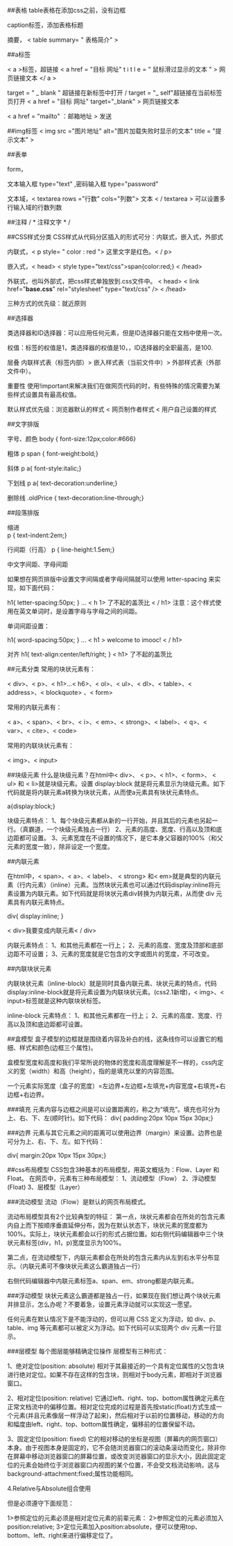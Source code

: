
##表格
table表格在添加css之前，没有边框

caption标签，添加表格标题

摘要， < table summary= " 表格简介"  >

##a标签

< a >标签，超链接
< a href = "目标 网址"  t i t l e = " 鼠标滑过显示的文本  "  > 网页链接文本 </ a >

target = " _ blank " 超链接在新标签中打开 /   target = "_ self"超链接在当前标签页打开
< a href = "目标 网址"  target="_blank" > 网页链接文本 </a > 

< a href = "mailto"  ：邮箱地址 > 发送 </a > 

##img标签
< img  src ="图片地址" alt="图片加载失败时显示的文本"  title = "提示文本"   >


##表单

form，<form method="传送方式" action="服务器文件">

文本输入框 type="text" ,密码输入框 type="password"

文本域，< textarea rows ="行数" cols="列数"> 文本  < / textarea >
可以设置多行输入域的行数列数

##注释
/ * 注释文字 * /

##CSS样式分类
CSS样式从代码分区插入的形式可分：内联式，嵌入式，外部式

内联式，< p style= " color : red "> 这里文字是红色。< / p>

嵌入式，< head> < style type="text/css">span{color:red;} </style> < /head>

外联式，也叫外部式，把css样式单独放到.css文件中。
< head> < link href="**base.css**" rel="stylesheet" type="text/css"   /> < /head>

三种方式的优先级：就近原则

##选择器

类选择器和ID选择器：可以应用任何元素，但是ID选择器只能在文档中使用一次。

权值：标签的权值是1，类选择器的权值是10，，ID选择器的全职最高，是100.

层叠
内联样式表（标签内部）> 嵌入样式表（当前文件中）> 外部样式表（外部文件中）。

重要性
使用!important来解决我们在做网页代码的时，有些特殊的情况需要为某些样式设置具有最高权值。

默认样式优先级：浏览器默认的样式 < 网页制作者样式 < 用户自己设置的样式

##文字排版

字号、颜色
body { font-size:12px;color:#666}

粗体
p span { font-weight:bold;}

斜体
p a{ font-style:italic;}

下划线
p a{ text-decoration:underline;}

删除线
.oldPrice { text-decoration:line-through;}

##段落排版

缩进     
p { text-indent:2em;}

行间距（行高）
p { line-height:1.5em;}

中文字间距、字母间距

如果想在网页排版中设置文字间隔或者字母间隔就可以使用    letter-spacing 来实现，如下面代码：

h1{
    letter-spacing:50px;
}
...
< h 1> 了不起的盖茨比 < / h1>
注意：这个样式使用在英文单词时，是设置字母与字母之间的间距。

单词间距设置：

h1{
    word-spacing:50px;
}
...
< h1 > welcome to imooc! < / h1>

对齐
h1{
    text-align:center/left/right;
}
< h1> 了不起的盖茨比</h1>

##元素分类 
常用的块状元素有：

< div>、< p>、< h1>...< h6>、< ol>、< ul>、< dl>、< table>、< address>、< blockquote> 、< form>

常用的内联元素有：

< a>、< span>、< br>、< i>、< em>、< strong>、< label>、< q>、< var>、< cite>、< code>

常用的内联块状元素有：

< img>、< input>

##块级元素
什么是块级元素？在html中< div>、 < p>、< h1>、< form>、 < ul> 和 < li>就是块级元素。设置 display:block 就是将元素显示为块级元素。如下代码就是将内联元素a转换为块状元素，从而使a元素具有块状元素特点。

a{display:block;}

块级元素特点：
1、每个块级元素都从新的一行开始，并且其后的元素也另起一行。（真霸道，一个块级元素独占一行）
2、元素的高度、宽度、行高以及顶和底边距都可设置。
3、元素宽度在不设置的情况下，是它本身父容器的100%（和父元素的宽度一致），除非设定一个宽度。

##内联元素

在html中，< span>、< a>、< label>、 < strong> 和< em>就是典型的内联元素（行内元素）（inline）元素。当然块状元素也可以通过代码display:inline将元素设置为内联元素。如下代码就是将块状元素div转换为内联元素，从而使 div 元素具有内联元素特点。

 div{
     display:inline;
 }

< div>我要变成内联元素< / div>

内联元素特点：
1、和其他元素都在一行上；
2、元素的高度、宽度及顶部和底部边距不可设置；
3、元素的宽度就是它包含的文字或图片的宽度，不可改变。

##内联块状元素

内联块状元素（inline-block）就是同时具备内联元素、块状元素的特点，代码display:inline-block就是将元素设置为内联块状元素。(css2.1新增)，< img>、< input>标签就是这种内联块状标签。

inline-block 元素特点：
1、和其他元素都在一行上；
2、元素的高度、宽度、行高以及顶和底边距都可设置。
 
##盒模型
盒子模型的边框就是围绕着内容及补白的线，这条线你可以设置它的粗细、样式和颜色(边框三个属性)。

盒模型宽度和高度和我们平常所说的物体的宽度和高度理解是不一样的，css内定义的宽（width）和高（height），指的是填充以里的内容范围。

一个元素实际宽度（盒子的宽度）=左边界+左边框+左填充+内容宽度+右填充+右边框+右边界。

###填充
元素内容与边框之间是可以设置距离的，称之为“填充”。填充也可分为上、右、下、左(顺时针)。如下代码：
   div{ padding:20px 10px 15px 30px;}

###边界
元素与其它元素之间的距离可以使用边界（margin）来设置。边界也是可分为上、右、下、左。如下代码：

div{ margin:20px 10px 15px 30px;}

##css布局模型
CSS包含3种基本的布局模型，用英文概括为：Flow、Layer 和 Float。
在网页中，元素有三种布局模型：
1、流动模型（Flow）
2、浮动模型 (Float)
3、层模型（Layer）

###流动模型
流动（Flow）是默认的网页布局模式。

流动布局模型具有2个比较典型的特征：
第一点，块状元素都会在所处的包含元素内自上而下按顺序垂直延伸分布，因为在默认状态下，块状元素的宽度都为100%。实际上，块状元素都会以行的形式占据位置。如右侧代码编辑器中三个块状元素标签(div，h1，p)宽度显示为100%。

 第二点，在流动模型下，内联元素都会在所处的包含元素内从左到右水平分布显示。（内联元素可不像块状元素这么霸道独占一行）

右侧代码编辑器中内联元素标签a、span、em、strong都是内联元素。
 
 ###浮动模型
块状元素这么霸道都是独占一行，如果现在我们想让两个块状元素并排显示，怎么办呢？不要着急，设置元素浮动就可以实现这一愿望。

任何元素在默认情况下是不能浮动的，但可以用 CSS 定义为浮动，如 div、p、table、img 等元素都可以被定义为浮动。如下代码可以实现两个 div 元素一行显示。
 
 ###层模型
 每个图层能够精确定位操作
 层模型有三种形式：

1、绝对定位(position: absolute)
相对于其最接近的一个具有定位属性的父包含块进行绝对定位。如果不存在这样的包含块，则相对于body元素，即相对于浏览器窗口。

2、相对定位(position: relative)
它通过left、right、top、bottom属性确定元素在正常文档流中的偏移位置。相对定位完成的过程是首先按static(float)方式生成一个元素(并且元素像层一样浮动了起来)，然后相对于以前的位置移动，移动的方向和幅度由left、right、top、bottom属性确定，偏移前的位置保留不动。

3、固定定位(position: fixed)
它的相对移动的坐标是视图（屏幕内的网页窗口）本身。由于视图本身是固定的，它不会随浏览器窗口的滚动条滚动而变化，除非你在屏幕中移动浏览器窗口的屏幕位置，或改变浏览器窗口的显示大小，因此固定定位的元素会始终位于浏览器窗口内视图的某个位置，不会受文档流动影响，这与background-attachment:fixed;属性功能相同。
 
 4.Relative与Absolute组合使用
 
 但是必须遵守下面规范：

1>参照定位的元素必须是相对定位元素的前辈元素：
2>参照定位的元素必须加入position:relative;
3>定位元素加入position:absolute，便可以使用top、bottom、left、right来进行偏移定位了。
 
 

 
